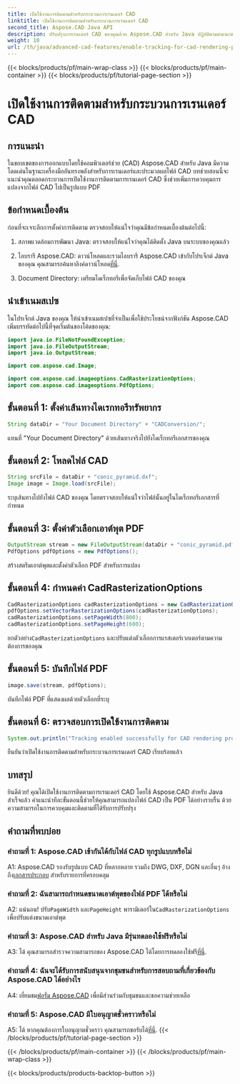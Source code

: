 ```yaml
---
title: เปิดใช้งานการติดตามสำหรับกระบวนการเรนเดอร์ CAD
linktitle: เปิดใช้งานการติดตามสำหรับกระบวนการเรนเดอร์ CAD
second_title: Aspose.CAD Java API
description: ปรับปรุงการเรนเดอร์ CAD ของคุณด้วย Aspose.CAD สำหรับ Java ปฏิบัติตามคำแนะนำทีละขั้นตอนของเราเพื่อเปิดใช้งานการติดตามและยกระดับประสบการณ์การแปลง PDF ของคุณ
weight: 10
url: /th/java/advanced-cad-features/enable-tracking-for-cad-rendering-process/
---
```


{{< blocks/products/pf/main-wrap-class >}}
{{< blocks/products/pf/main-container >}}
{{< blocks/products/pf/tutorial-page-section >}}

# เปิดใช้งานการติดตามสำหรับกระบวนการเรนเดอร์ CAD

## การแนะนำ

ในขอบเขตของการออกแบบโดยใช้คอมพิวเตอร์ช่วย (CAD) Aspose.CAD สำหรับ Java มีความโดดเด่นในฐานะเครื่องมืออันทรงพลังสำหรับการเรนเดอร์และประมวลผลไฟล์ CAD บทช่วยสอนนี้จะแนะนำคุณตลอดกระบวนการเปิดใช้งานการติดตามการเรนเดอร์ CAD ซึ่งช่วยเพิ่มการควบคุมการแปลงจากไฟล์ CAD ไปเป็นรูปแบบ PDF

## ข้อกำหนดเบื้องต้น

ก่อนที่จะเจาะลึกการตั้งค่าการติดตาม ตรวจสอบให้แน่ใจว่าคุณมีข้อกำหนดเบื้องต้นต่อไปนี้:

1. สภาพแวดล้อมการพัฒนา Java: ตรวจสอบให้แน่ใจว่าคุณได้ติดตั้ง Java บนระบบของคุณแล้ว

2.  ไลบรารี Aspose.CAD: ดาวน์โหลดและรวมไลบรารี Aspose.CAD เข้ากับโปรเจ็กต์ Java ของคุณ คุณสามารถค้นหาลิงค์ดาวน์โหลด[ที่นี่](https://releases.aspose.com/cad/java/).

3. Document Directory: เตรียมไดเร็กทอรีเพื่อจัดเก็บไฟล์ CAD ของคุณ

## นำเข้าเนมสเปซ

ในโปรเจ็กต์ Java ของคุณ ให้นำเข้าเนมสเปซที่จำเป็นเพื่อใช้ประโยชน์จากฟังก์ชัน Aspose.CAD เพิ่มบรรทัดต่อไปนี้ที่จุดเริ่มต้นของโค้ดของคุณ:

```java
import java.io.FileNotFoundException;
import java.io.FileOutputStream;
import java.io.OutputStream;

import com.aspose.cad.Image;

import com.aspose.cad.imageoptions.CadRasterizationOptions;
import com.aspose.cad.imageoptions.PdfOptions;
```

## ขั้นตอนที่ 1: ตั้งค่าเส้นทางไดเรกทอรีทรัพยากร

```java
String dataDir = "Your Document Directory" + "CADConversion/";
```

แทนที่ "Your Document Directory" ด้วยเส้นทางจริงไปยังไดเร็กทอรีเอกสารของคุณ

## ขั้นตอนที่ 2: โหลดไฟล์ CAD

```java
String srcFile = dataDir + "conic_pyramid.dxf";
Image image = Image.load(srcFile);
```

ระบุเส้นทางไปยังไฟล์ CAD ของคุณ โดยตรวจสอบให้แน่ใจว่าไฟล์นั้นอยู่ในไดเร็กทอรีเอกสารที่กำหนด

## ขั้นตอนที่ 3: ตั้งค่าตัวเลือกเอาต์พุต PDF

```java
OutputStream stream = new FileOutputStream(dataDir + "conic_pyramid.pdf");
PdfOptions pdfOptions = new PdfOptions();
```

สร้างสตรีมเอาต์พุตและตั้งค่าตัวเลือก PDF สำหรับการแปลง

## ขั้นตอนที่ 4: กำหนดค่า CadRasterizationOptions

```java
CadRasterizationOptions cadRasterizationOptions = new CadRasterizationOptions();
pdfOptions.setVectorRasterizationOptions(cadRasterizationOptions);
cadRasterizationOptions.setPageWidth(800);
cadRasterizationOptions.setPageHeight(600);
```

 ยกตัวอย่าง`CadRasterizationOptions` และปรับแต่งตัวเลือกการแรสเตอร์เวกเตอร์ตามความต้องการของคุณ

## ขั้นตอนที่ 5: บันทึกไฟล์ PDF

```java
image.save(stream, pdfOptions);
```

บันทึกไฟล์ PDF ที่แสดงผลด้วยตัวเลือกที่ระบุ

## ขั้นตอนที่ 6: ตรวจสอบการเปิดใช้งานการติดตาม

```java
System.out.println("Tracking enabled successfully for CAD rendering process.");
```

ยืนยันว่าเปิดใช้งานการติดตามสำหรับกระบวนการเรนเดอร์ CAD เรียบร้อยแล้ว

## บทสรุป

ยินดีด้วย! คุณได้เปิดใช้งานการติดตามการเรนเดอร์ CAD โดยใช้ Aspose.CAD สำหรับ Java สำเร็จแล้ว คำแนะนำทีละขั้นตอนนี้ช่วยให้คุณสามารถแปลงไฟล์ CAD เป็น PDF ได้อย่างราบรื่น ด้วยความสามารถในการควบคุมและติดตามที่ได้รับการปรับปรุง

## คำถามที่พบบ่อย

### คำถามที่ 1: Aspose.CAD เข้ากันได้กับไฟล์ CAD ทุกรูปแบบหรือไม่

A1: Aspose.CAD รองรับรูปแบบ CAD ที่หลากหลาย รวมถึง DWG, DXF, DGN และอื่นๆ อ้างถึง[เอกสารประกอบ](https://reference.aspose.com/cad/java/) สำหรับรายการที่ครอบคลุม

### คำถามที่ 2: ฉันสามารถกำหนดขนาดเอาต์พุตของไฟล์ PDF ได้หรือไม่

 A2: แน่นอน! ปรับ`PageWidth` และ`PageHeight` พารามิเตอร์ใน`CadRasterizationOptions` เพื่อปรับแต่งขนาดเอาต์พุต

### คำถามที่ 3: Aspose.CAD สำหรับ Java มีรุ่นทดลองใช้ฟรีหรือไม่

 A3: ได้ คุณสามารถสำรวจความสามารถของ Aspose.CAD ได้โดยการทดลองใช้ฟรี[ที่นี่](https://releases.aspose.com/).

### คำถามที่ 4: ฉันจะได้รับการสนับสนุนจากชุมชนสำหรับการสอบถามที่เกี่ยวข้องกับ Aspose.CAD ได้อย่างไร

 A4: เยี่ยมชม[ฟอรั่ม Aspose.CAD](https://forum.aspose.com/c/cad/19) เพื่อมีส่วนร่วมกับชุมชนและขอความช่วยเหลือ

### คำถามที่ 5: Aspose.CAD มีใบอนุญาตชั่วคราวหรือไม่

 A5: ได้ หากคุณต้องการใบอนุญาตชั่วคราว คุณสามารถขอรับได้[ที่นี่](https://purchase.aspose.com/temporary-license/).
{{< /blocks/products/pf/tutorial-page-section >}}

{{< /blocks/products/pf/main-container >}}
{{< /blocks/products/pf/main-wrap-class >}}

{{< blocks/products/products-backtop-button >}}
